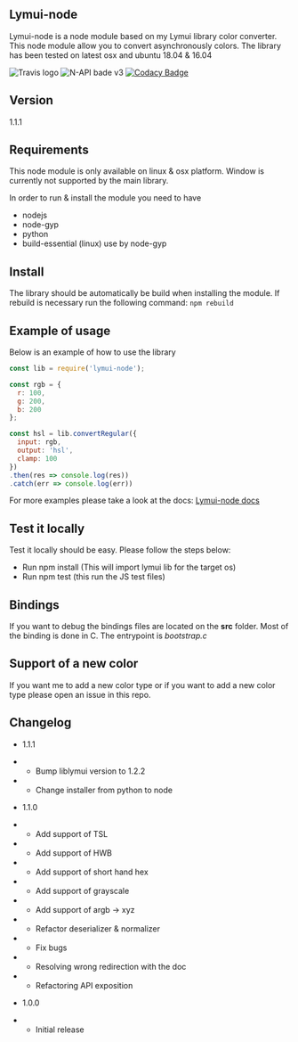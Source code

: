 ## Lymui-node

Lymui-node is a node module based on my Lymui library color converter. This node module allow you to convert asynchronously colors. The library has been tested on latest osx and ubuntu 18.04 & 16.04

![Travis logo](https://travis-ci.org/MarcInthaamnouay/lymui-node.svg?branch=master)
![N-API bade v3](https://img.shields.io/badge/N--API-v3-green.svg)
[![Codacy Badge](https://api.codacy.com/project/badge/Grade/45d85b05a49647d68cf5ea9a53e1ced4)](https://www.codacy.com/app/mintha/lymui-node?utm_source=github.com&amp;utm_medium=referral&amp;utm_content=MarcInthaamnouay/lymui-node&amp;utm_campaign=Badge_Grade)

## Version

1.1.1

## Requirements

This node module is only available on linux & osx platform.
Window is currently not supported by the main library.

In order to run & install the module you need to have

- nodejs
- node-gyp
- python
- build-essential (linux) use by node-gyp

## Install

The library should be automatically be build when installing the module.
If rebuild is necessary run the following command: `npm rebuild`

## Example of usage

Below is an example of how to use the library

```js
const lib = require('lymui-node');

const rgb = {
  r: 100,
  g: 200,
  b: 200
};

const hsl = lib.convertRegular({
  input: rgb,
  output: 'hsl',
  clamp: 100
})
.then(res => console.log(res))
.catch(err => console.log(err))
```

For more examples please take a look at the docs: [Lymui-node docs](https://marcinthaamnouay.github.io/lymui-node/docs/)

## Test it locally

Test it locally should be easy. Please follow the steps below:

- Run npm install (This will import lymui lib for the target os)
- Run npm test (this run the JS test files)

## Bindings

If you want to debug the bindings files are located on the **src** folder.
Most of the binding is done in C. The entrypoint is *bootstrap.c*

## Support of a new color

If you want me to add a new color type or if you want to add a new color type please open an issue in this repo.

## Changelog

* 1.1.1
* * Bump liblymui version to 1.2.2
* * Change installer from python to node

* 1.1.0
* * Add support of TSL
* * Add support of HWB
* * Add support of short hand hex
* * Add support of grayscale
* * Add support of argb -> xyz
* * Refactor deserializer & normalizer
* * Fix bugs
* * Resolving wrong redirection with the doc
* * Refactoring API exposition
* 1.0.0
* * Initial release